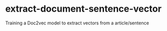 # extract-document-sentence-vector
Training a Doc2vec model to extract vectors from a article/sentence
